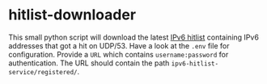 # hitlist-downloader

This small python script will download the latest [IPv6 hitlist](https://ipv6hitlist.github.io/) containing IPv6 addresses that got a hit on UDP/53.
Have a look at the `.env` file for configuration. Provide a `URL` which contains `username:password` for authentication. The URL should contain the path `ipv6-hitlist-service/registered/`.